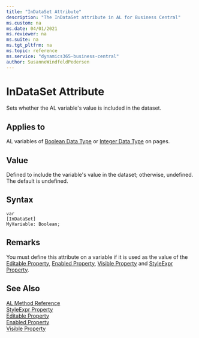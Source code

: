```yaml
---
title: "InDataSet Attribute"
description: "The InDataSet attribute in AL for Business Central"
ms.custom: na
ms.date: 04/01/2021
ms.reviewer: na
ms.suite: na
ms.tgt_pltfrm: na
ms.topic: reference
ms.service: "dynamics365-business-central"
author: SusanneWindfeldPedersen
---
```


# InDataSet Attribute
Sets whether the AL variable's value is included in the dataset.  

## Applies to  
AL variables of [Boolean Data Type](../methods-auto/library.md) or [Integer Data Type](../methods-auto/library.md) on pages.  

## Value  
Defined to include the variable's value in the dataset; otherwise, undefined. The default is undefined.  

## Syntax
```AL
var
[InDataSet]
MyVariable: Boolean;
```

## Remarks  
You must define this attribute on a variable if it is used as the value of the [Editable Property](../properties/devenv-editable-property.md), [Enabled Property](../properties/devenv-enabled-property.md), [Visible Property](../properties/devenv-visible-property.md) and [StyleExpr Property](../properties/devenv-styleexpr-property.md).  

## See Also

[AL Method Reference](../methods-auto/library.md)  
[StyleExpr Property](../properties/devenv-styleexpr-property.md)   
[Editable Property](../properties/devenv-editable-property.md)  
[Enabled Property](../properties/devenv-enabled-property.md)  
[Visible Property](../properties/devenv-visible-property.md)
